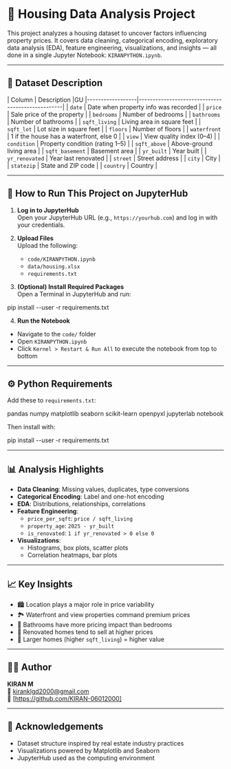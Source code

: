 # 🏡 Housing Data Analysis Project

This project analyzes a housing dataset to uncover factors influencing property prices. It covers data cleaning, categorical encoding, exploratory data analysis (EDA), feature engineering, visualizations, and insights — all done in a single Jupyter Notebook: `KIRANPYTHON.ipynb`.

---

## 📝 Dataset Description

| Column           | Description                                      |GU
|------------------|--------------------------------------------------|
| `date`           | Date when property info was recorded             |
| `price`          | Sale price of the property                       |
| `bedrooms`       | Number of bedrooms                               |
| `bathrooms`      | Number of bathrooms                              |
| `sqft_living`    | Living area in square feet                       |
| `sqft_lot`       | Lot size in square feet                          |
| `floors`         | Number of floors                                 |
| `waterfront`     | 1 if the house has a waterfront, else 0          |
| `view`           | View quality index (0–4)                         |
| `condition`      | Property condition (rating 1–5)                  |
| `sqft_above`     | Above-ground living area                         |
| `sqft_basement`  | Basement area                                    |
| `yr_built`       | Year built                                       |
| `yr_renovated`   | Year last renovated                              |
| `street`         | Street address                                   |
| `city`           | City                                             |
| `statezip`       | State and ZIP code                               |
| `country`        | Country                                          |

---

## 🚀 How to Run This Project on JupyterHub

1. **Log in to JupyterHub**  
   Open your JupyterHub URL (e.g., `https://yourhub.com`) and log in with your credentials.

2. **Upload Files**  
   Upload the following:
   - `code/KIRANPYTHON.ipynb`
   - `data/housing.xlsx`
   - `requirements.txt`

3. **(Optional) Install Required Packages**  
   Open a Terminal in JupyterHub and run:

pip install --user -r requirements.txt


4. **Run the Notebook**  
- Navigate to the `code/` folder  
- Open `KIRANPYTHON.ipynb`  
- Click `Kernel > Restart & Run All` to execute the notebook from top to bottom

---

## ⚙️ Python Requirements

Add these to `requirements.txt`:

pandas
numpy
matplotlib
seaborn
scikit-learn
openpyxl
jupyterlab
notebook

Then install with:

pip install --user -r requirements.txt

---

## 📊 Analysis Highlights

- **Data Cleaning**: Missing values, duplicates, type conversions
- **Categorical Encoding**: Label and one-hot encoding
- **EDA**: Distributions, relationships, correlations
- **Feature Engineering**:
  - `price_per_sqft`: `price / sqft_living`
  - `property_age`: `2025 - yr_built`
  - `is_renovated`: `1 if yr_renovated > 0 else 0`
- **Visualizations**:
  - Histograms, box plots, scatter plots
  - Correlation heatmaps, bar plots

---

## 📈 Key Insights

- 🏙️ Location plays a major role in price variability
- 🏞️ Waterfront and view properties command premium prices
- 🚿 Bathrooms have more pricing impact than bedrooms
- 🏡 Renovated homes tend to sell at higher prices
- 📏 Larger homes (higher `sqft_living`) = higher value

---

## 👨‍💻 Author

**KIRAN M**  
📧 kiranklgd2000@gmail.com  
🔗 [https://github.com/KIRAN-06012000]

---

## 🙌 Acknowledgements

- Dataset structure inspired by real estate industry practices  
- Visualizations powered by Matplotlib and Seaborn  
- JupyterHub used as the computing environment